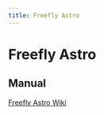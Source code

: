 ```yaml
---
title: Freefly Astro
---
```


# Freefly Astro

## Manual

<a href="https://freefly.gitbook.io/astro-public" target="_blank">Freefly Astro Wiki</a>
